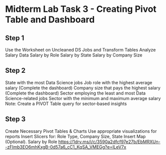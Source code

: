 # Midterm Lab Task 3 - Creating Pivot Table and Dashboard
## Step 1
Use the Worksheet on Uncleaned DS Jobs and Transform Tables
Analyze Salary Data
Salary by Role
Salary by State
Salary by Company Size
## Step 2
State with the most Data Science jobs
Job role with the highest average salary (Complete the dashboard)
Company size that pays the highest salary (Complete the dashboard)
Sector employing the least and most Data Science-related jobs
Sector with the minimum and maximum average salary
Note: Create a PIVOT Table query for sector-based insights
## Step 3
Create Necessary Pivot Tables & Charts
Use appropriate visualizations for reports
Insert Slicers for: Role Type, Company Size, State
Insert Map (Optional).
Salary by Role
https://1drv.ms/i/c/3590a2dfcf97e27b/EbMRXUn--zFImb3EO6mhKxgB-0d57a6_cC1_KqSA_VMEGg?e=lLeV7x

